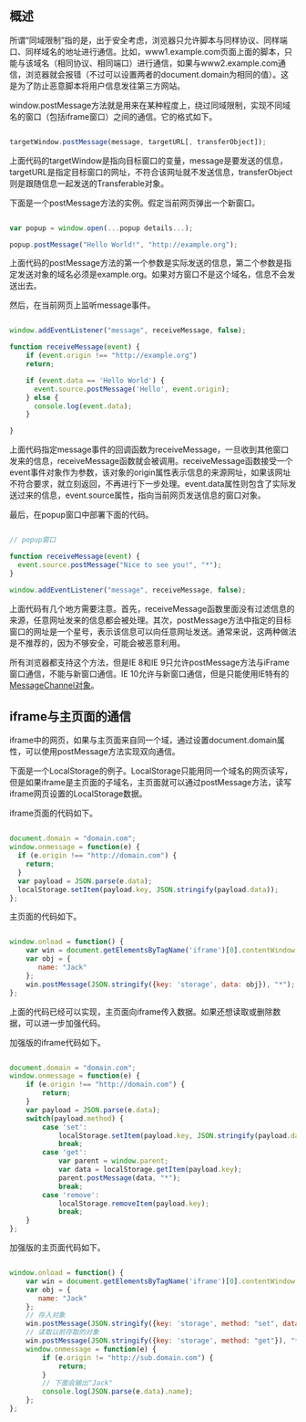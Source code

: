 ## 概述

所谓“同域限制”指的是，出于安全考虑，浏览器只允许脚本与同样协议、同样端口、同样域名的地址进行通信。比如，www1.example.com页面上面的脚本，只能与该域名（相同协议、相同端口）进行通信，如果与www2.example.com通信，浏览器就会报错（不过可以设置两者的document.domain为相同的值）。这是为了防止恶意脚本将用户信息发往第三方网站。

window.postMessage方法就是用来在某种程度上，绕过同域限制，实现不同域名的窗口（包括iframe窗口）之间的通信。它的格式如下。

```javascript

targetWindow.postMessage(message, targetURL[, transferObject]);

```

上面代码的targetWindow是指向目标窗口的变量，message是要发送的信息，targetURL是指定目标窗口的网址，不符合该网址就不发送信息，transferObject则是跟随信息一起发送的Transferable对象。

下面是一个postMessage方法的实例。假定当前网页弹出一个新窗口。

```javascript

var popup = window.open(...popup details...);

popup.postMessage("Hello World!", "http://example.org");

```

上面代码的postMessage方法的第一个参数是实际发送的信息，第二个参数是指定发送对象的域名必须是example.org。如果对方窗口不是这个域名，信息不会发送出去。

然后，在当前网页上监听message事件。

```javascript

window.addEventListener("message", receiveMessage, false);

function receiveMessage(event) {
    if (event.origin !== "http://example.org")
    return;

    if (event.data == 'Hello World') {
      event.source.postMessage('Hello', event.origin);
    } else {
      console.log(event.data);
    }

}

```

上面代码指定message事件的回调函数为receiveMessage，一旦收到其他窗口发来的信息，receiveMessage函数就会被调用。receiveMessage函数接受一个event事件对象作为参数，该对象的origin属性表示信息的来源网址，如果该网址不符合要求，就立刻返回，不再进行下一步处理。event.data属性则包含了实际发送过来的信息，event.source属性，指向当前网页发送信息的窗口对象。

最后，在popup窗口中部署下面的代码。

```javascript

// popup窗口

function receiveMessage(event) {
  event.source.postMessage("Nice to see you!", "*");
}

window.addEventListener("message", receiveMessage, false);

```

上面代码有几个地方需要注意。首先，receiveMessage函数里面没有过滤信息的来源，任意网址发来的信息都会被处理。其次，postMessage方法中指定的目标窗口的网址是一个星号，表示该信息可以向任意网址发送。通常来说，这两种做法是不推荐的，因为不够安全，可能会被恶意利用。

所有浏览器都支持这个方法，但是IE 8和IE 9只允许postMessage方法与iFrame窗口通信，不能与新窗口通信。IE 10允许与新窗口通信，但是只能使用IE特有的[MessageChannel对象](http://msdn.microsoft.com/en-us/library/windows/apps/hh441303.aspx)。

## iframe与主页面的通信

iframe中的网页，如果与主页面来自同一个域，通过设置document.domain属性，可以使用postMessage方法实现双向通信。

下面是一个LocalStorage的例子。LocalStorage只能用同一个域名的网页读写，但是如果iframe是主页面的子域名，主页面就可以通过postMessage方法，读写iframe网页设置的LocalStorage数据。

iframe页面的代码如下。

```javascript

document.domain = "domain.com";
window.onmessage = function(e) {
  if (e.origin !== "http://domain.com") {
    return;
  }
  var payload = JSON.parse(e.data);
  localStorage.setItem(payload.key, JSON.stringify(payload.data));
};

```

主页面的代码如下。

```javascript

window.onload = function() {
    var win = document.getElementsByTagName('iframe')[0].contentWindow;
    var obj = {
       name: "Jack"
    };
    win.postMessage(JSON.stringify({key: 'storage', data: obj}), "*");
};

```

上面的代码已经可以实现，主页面向iframe传入数据。如果还想读取或删除数据，可以进一步加强代码。

加强版的iframe代码如下。

```javascript

document.domain = "domain.com";
window.onmessage = function(e) {
    if (e.origin !== "http://domain.com") {
        return;
    }
    var payload = JSON.parse(e.data);
    switch(payload.method) {
        case 'set':
            localStorage.setItem(payload.key, JSON.stringify(payload.data));
            break;
        case 'get':
            var parent = window.parent;
            var data = localStorage.getItem(payload.key);
            parent.postMessage(data, "*");
            break;
        case 'remove':
            localStorage.removeItem(payload.key);
            break;
    }
};

```

加强版的主页面代码如下。

```javascript

window.onload = function() {
    var win = document.getElementsByTagName('iframe')[0].contentWindow;
    var obj = {
       name: "Jack"
    };
    // 存入对象
    win.postMessage(JSON.stringify({key: 'storage', method: "set", data: obj}), "*");
    // 读取以前存取的对象
    win.postMessage(JSON.stringify({key: 'storage', method: "get"}), "*");
    window.onmessage = function(e) {
        if (e.origin != "http://sub.domain.com") {
            return;
        }
        // 下面会输出"Jack"
        console.log(JSON.parse(e.data).name);
    };
};

```